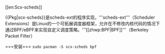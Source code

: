 [[en:Scx-scheds]]

{{Pkg|scx-scheds}}是scheds-ext的程序实现，'''scheds-ext'''（Scheduler Extensions）是Linux的一个可拓展调度器框架，允许在不修改内核代码的情况下通过BPF/eBPF来实现自定义调度策略。'''[[zhwp:BPF|BPF]]'''（Berkeley Packet Filter）

===安装===
<code>sudo&#32;pacman&#32;-S&#32;scx-scheds&#32;bpf</code>
